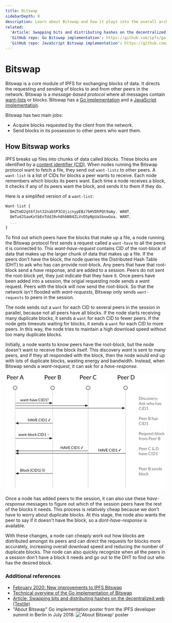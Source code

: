 ```yaml
---
title: Bitswap
sidebarDepth: 0
description: Learn about Bitswap and how it plays into the overall architecture of IPFS, the InterPlanetary File System.
related:
  'Article: Swapping bits and distributing hashes on the decentralized web (Textile)': https://medium.com/textileio/swapping-bits-and-distributing-hashes-on-the-decentralized-web-5da98a3507
  'GitHub repo: Go Bitswap implementation': https://github.com/ipfs/go-bitswap
  'GitHub repo: JavaScript Bitswap implementation': https://github.com/ipfs/js-ipfs-bitswap
---
```


# Bitswap

Bitswap is a core module of IPFS for exchanging blocks of data. It directs the requesting and sending of blocks to and from other peers in the network. Bitswap is a _message-based protocol_ where all messages contain [want-lists](#want-list) or blocks. Bitswap has a [Go implementation](https://github.com/ipfs/go-bitswap) and a [JavaScript implementation](https://github.com/ipfs/js-ipfs-bitswap).

Bitswap has two main jobs:

- Acquire blocks requested by the client from the network.
- Send blocks in its possession to other peers who want them.

## How Bitswap works

IPFS breaks up files into chunks of data called _blocks_. These blocks are identified by a [content identifier (CID)](/content/content-addressing). When nodes running the Bitswap protocol want to fetch a file, they send out `want-lists` to other peers. A `want-list` is a list of CIDs for blocks a peer wants to receive. Each node remembers which blocks its peers want. Each time a node receives a block, it checks if any of its peers want the block, and sends it to them if they do.

Here is a simplifed version of a `want-list`:

```javascript
Want-list {
  QmZtmD2qt6fJot32nabSP3CUjicnypEBz7bHVDhPQt9aAy, WANT,
  QmTudJSaoKxtbEnTddJ9vh8hbN84ZLVvD5pNpUaSbxwGoa, WANT,
  ...
}
```

To find out which peers have the blocks that make up a file, a node running the Bitswap protocol first sends a request called a `want-have` to all the peers it is connected to. This _want-have-request_ contains CID of the root-block of data that makes up the larger chunk of data that makes up a file. If the peers don't have the block, the node queries the Distributed Hash Table (DHT) to ask who has can provide root-block. Any peers that have that root-block send a _have_ response, and are added to a session. Peers do not sent the root-block yet, they just indicate that they have it. Once peers have been added into a session, the origial requesting node sends a _want_ request. Peers with the block will now send the root-block. So that the network isn't flooded with _want-requests_, Bitswap only sends `want-requests` to peers in the session.

The node sends out a `want` for each CID to several peers in the session in parallel, because not all peers have all blocks. If the node starts receiving many duplicate blocks, it sends a `want` for each CID to fewer peers. If the node gets timeouts waiting for blocks, it sends a `want` for each CID to more peers. In this way, the node tries to maintain a high download speed without too many duplicate blocks.

Initially, a node wants to know peers have the root-block, but the node doesn't want to receive the block itself. This discovery _want_ is sent to many peers, and if they all responded with the block, then the node would end up with lots of duplicate blocks, wasting energy and bandwidth. Instead, when Bitswap sends a _want-request_, it can ask for a _have-response_.

![Diagram of the _want-have/want-block_ process.](./images/bitswap/diagram-of-the-want-have-want-block-process.png)

Once a node has added peers to the session, it can also use these _have-response_ messages to figure out which of the session peers have the rest of the blocks it needs. This process is relatively cheap because we don't have to worry about duplicate blocks. At this stage, the node also wants the peer to say if it doesn't have the block, so a _dont-have-response_ is available.

With these changes, a node can cheaply work out how blocks are distributed amongst its peers and can direct the requests for blocks more accurately, increasing overall download speed and reducing the number of duplicate blocks. The node can also quickly recognize when all the peers in a session don't have a block it needs and go out to the DHT to find out who has the desired block.

### Additional references

- [February 2020: New improvements to IPFS Bitswap](https://blog.ipfs.io/2020-02-14-improved-bitswap-for-container-distribution/)
- [Technical overview of the Go implementation of Bitswap](https://docs.google.com/presentation/d/1mbFFGIIKNvboHyLn-k26egOSWkt9nXjlNbxpmCEQfqQ/edit#slide=id.p)
- [Article: Swapping bits and distributing hashes on the decentralized web (Textile)](https://medium.com/textileio/swapping-bits-and-distributing-hashes-on-the-decentralized-web-5da98a3507)
- "About Bitswap" Go implementation poster from the IPFS developer summit in Berlin in July 2018:
  !['About Bitswap' poster](https://user-images.githubusercontent.com/74178/43230914-f818dab2-901e-11e8-876b-73ba6a084f76.jpg 'Bitswap-Poster_Berlin-July-2018')
